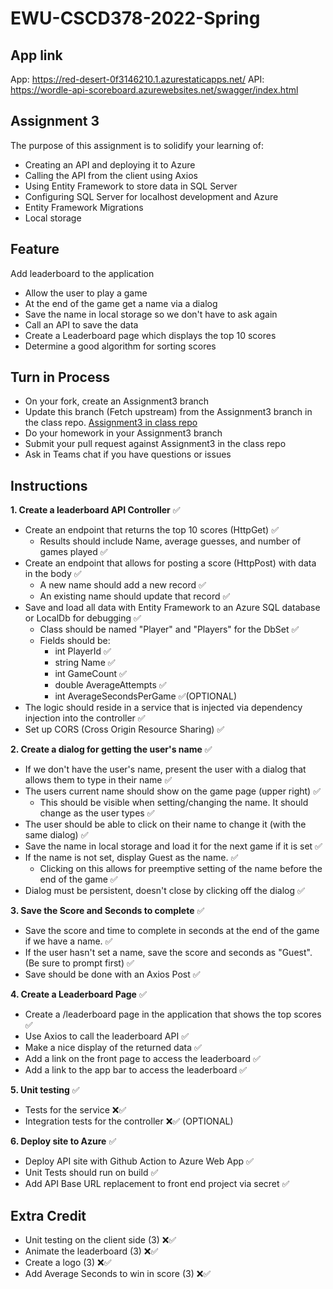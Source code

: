 # EWU-CSCD378-2022-Spring

## App link
App:
https://red-desert-0f3146210.1.azurestaticapps.net/
API:
https://wordle-api-scoreboard.azurewebsites.net/swagger/index.html

## Assignment 3

The purpose of this assignment is to solidify your learning of:
- Creating an API and deploying it to Azure
- Calling the API from the client using Axios
- Using Entity Framework to store data in SQL Server
- Configuring SQL Server for localhost development and Azure
- Entity Framework Migrations
- Local storage

## Feature
Add leaderboard to the application
- Allow the user to play a game
- At the end of the game get a name via a dialog
- Save the name in local storage so we don't have to ask again
- Call an API to save the data
- Create a Leaderboard page which displays the top 10 scores
- Determine a good algorithm for sorting scores

## Turn in Process
- On your fork, create an Assignment3 branch 
- Update this branch (Fetch upstream) from the Assignment3 branch in the class repo. [Assignment3 in class repo](https://github.com/IntelliTect-Samples/EWU-CSCD379-2022-Spring/tree/Assignment3)
- Do your homework in your Assignment3 branch
- Submit your pull request against Assignment3 in the class repo
- Ask in Teams chat if you have questions or issues

## Instructions

**1. Create a leaderboard API Controller** ✅
- Create an endpoint that returns the top 10 scores (HttpGet) ✅
  - Results should include Name, average guesses, and number of games played ✅
- Create an endpoint that allows for posting a score (HttpPost) with data in the body ✅
  - A new name should add a new record ✅
  - An existing name should update that record ✅
- Save and load all data with Entity Framework to an Azure SQL database or LocalDb for debugging ✅
  - Class should be named "Player" and "Players" for the DbSet ✅
  - Fields should be: 
    - int PlayerId ✅
    - string Name ✅
    - int GameCount ✅
    - double AverageAttempts ✅
    - int AverageSecondsPerGame ✅(OPTIONAL)
- The logic should reside in a service that is injected via dependency injection into the controller ✅
- Set up CORS (Cross Origin Resource Sharing) ✅

**2. Create a dialog for getting the user's name** ✅
- If we don't have the user's name, present the user with a dialog that allows them to type in their name ✅
- The users current name should show on the game page (upper right) ✅
  - This should be visible when setting/changing the name. It should change as the user types ✅
- The user should be able to click on their name to change it (with the same dialog) ✅
- Save the name in local storage and load it for the next game if it is set ✅
- If the name is not set, display Guest as the name. ✅
  - Clicking on this allows for preemptive setting of the name before the end of the game ✅
- Dialog must be persistent, doesn't close by clicking off the dialog ✅

**3. Save the Score and Seconds to complete** ✅
- Save the score and time to complete in seconds at the end of the game if we have a name. ✅
- If the user hasn't set a name, save the score and seconds as "Guest". (Be sure to prompt first) ✅
- Save should be done with an Axios Post ✅

**4. Create a Leaderboard Page** ✅
- Create a /leaderboard page in the application that shows the top scores ✅
- Use Axios to call the leaderboard API ✅
- Make a nice display of the returned data ✅
- Add a link on the front page to access the leaderboard ✅
- Add a link to the app bar to access the leaderboard ✅

**5. Unit testing** ✅
- Tests for the service ❌✅
- Integration tests for the controller ❌✅ (OPTIONAL)

**6. Deploy site to Azure** ✅
- Deploy API site with Github Action to Azure Web App ✅
- Unit Tests should run on build ✅
- Add API Base URL replacement to front end project via secret ✅


## Extra Credit

- Unit testing on the client side (3) ❌✅
- Animate the leaderboard (3) ❌✅
- Create a logo (3) ❌✅
- Add Average Seconds to win in score (3) ❌✅
